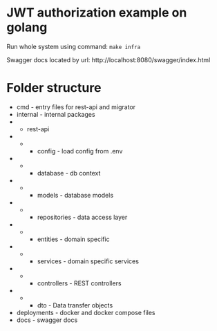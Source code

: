 # JWT authorization example on golang

Run whole system using command: `make infra`

Swagger docs located by url: http://localhost:8080/swagger/index.html

# Folder structure

- cmd - entry files for rest-api and migrator
- internal - internal packages
- - rest-api
- - - config - load config from .env
- - - database - db context
- - - models - database models
- - - repositories - data access layer
- - - entities - domain specific
- - - services - domain specific services
- - - controllers - REST controllers
- - - dto - Data transfer objects
- deployments - docker and docker compose files
- docs - swagger docs
